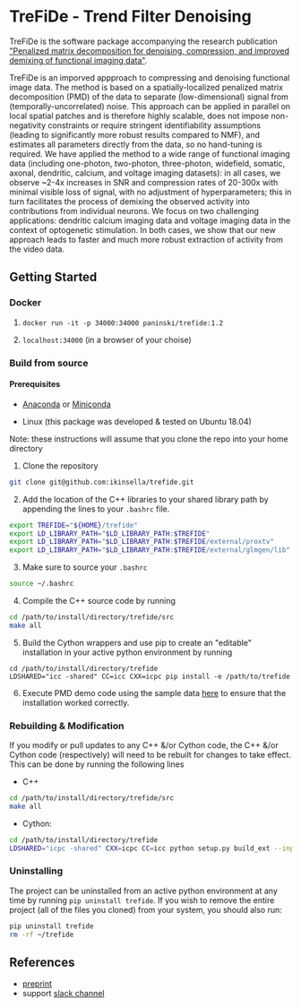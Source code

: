 # TreFiDe - Trend Filter Denoising

TreFiDe is the software package accompanying the research publication
["Penalized matrix decomposition for denoising, compression, and improved
demixing of functional imaging data"](https://doi.org/10.1101/334706).

TreFiDe is an imporved appproach to compressing and denoising functional image
data. The method is based on a spatially-localized penalized matrix
decomposition (PMD) of the data to separate (low-dimensional) signal from
(temporally-uncorrelated) noise. This approach can be applied in parallel on
local spatial patches and is therefore highly scalable, does not impose
non-negativity constraints or require stringent identifiability assumptions
(leading to significantly more robust results compared to NMF), and estimates
all parameters directly from the data, so no hand-tuning is required. We have
applied the method to a wide range of functional imaging data (including
one-photon, two-photon, three-photon, widefield, somatic, axonal, dendritic,
calcium, and voltage imaging datasets): in all cases, we observe ~2-4x
increases in SNR and compression rates of 20-300x with minimal visible loss of
signal, with no adjustment of hyperparameters; this in turn facilitates the
process of demixing the observed activity into contributions from individual
neurons. We focus on two challenging applications: dendritic calcium imaging
data and voltage imaging data in the context of optogenetic stimulation. In
both cases, we show that our new approach leads to faster and much more robust
extraction of activity from the video data.

## Getting Started

### Docker

1. `docker run -it -p 34000:34000 paninski/trefide:1.2`

2. `localhost:34000` (in a browser of your choise)

### Build from source

#### Prerequisites

- [Anaconda](https://docs.anaconda.com/anaconda/install/) or
  [Miniconda](https://docs.conda.io/projects/continuumio-conda/en/latest/user-guide/install/)

- Linux (this package was developed & tested on Ubuntu 18.04)

Note: these instructions will assume that you clone the repo into your home
directory

1. Clone the repository

```Bash
git clone git@github.com:ikinsella/trefide.git
```

2. Add the location of the C++ libraries to your shared library path by
appending the lines to your ```.bashrc``` file.

```Bash
export TREFIDE="${HOME}/trefide"
export LD_LIBRARY_PATH="$LD_LIBRARY_PATH:$TREFIDE"
export LD_LIBRARY_PATH="$LD_LIBRARY_PATH:$TREFIDE/external/proxtv"
export LD_LIBRARY_PATH="$LD_LIBRARY_PATH:$TREFIDE/external/glmgen/lib"
```

3. Make sure to source your `.bashrc`

```Bash
source ~/.bashrc
```

4. Compile the C++ source code by running

```Bash
cd /path/to/install/directory/trefide/src
make all
```

5. Build the Cython wrappers and use pip to create an "editable" installation
   in your active python environment by running
```
cd /path/to/install/directory/trefide
LDSHARED="icc -shared" CC=icc CXX=icpc pip install -e /path/to/trefide
```

6. Execute PMD demo code using the sample data
   [here](https://drive.google.com/file/d/1v8E61-mKwyGNVPQFrLabsLsjA-l6D21E/view?usp=sharing)
   to ensure that the installation worked correctly.

### Rebuilding & Modification
If you modify or pull updates to any C++ &/or Cython code, the C++ &/or Cython
code (respectively) will need to be rebuilt for changes to take effect. This
can be done by running the following lines

- C++

```Bash
cd /path/to/install/directory/trefide/src
make all
```

- Cython:
```Bash
cd /path/to/install/directory/trefide
LDSHARED="icpc -shared" CXX=icpc CC=icc python setup.py build_ext --inplace
```

### Uninstalling
The project can be uninstalled from an active python environment at any time by
running ```pip uninstall trefide```. If you wish to remove the entire project
(all of the files you cloned) from your system, you should also run:

```Bash
pip uninstall trefide
rm -rf ~/trefide
```

## References
- [preprint](https://www.biorxiv.org/content/early/2018/06/03/334706.article-info)
- support [slack
  channel](https://join.slack.com/t/trefide/shared_invite/enQtMzc5NDM4MDk4OTgxLWE0NjNhZGE5N2VlMTcxNGEwODhkMmFlMjcyYmIzYTdkOGVkYThhNjdkMzEyZmM1NzIzYzc0NTZkYmVjMDY5ZTg)
